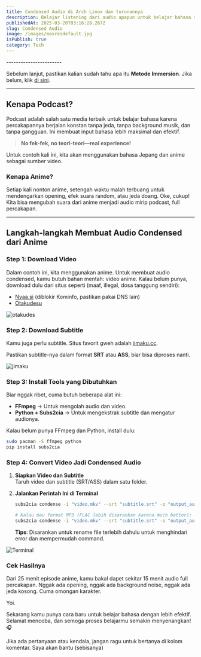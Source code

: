 ```yaml
---
title: Condensed Audio di Arch Linux dan turunannya
description: Belajar listening dari audio apapun untuk belajar bahasa super efektif
publishedAt: 2025-03-20T03:16:28.267Z
slug: Condensed Audio
image: /images/maxresdefault.jpg
isPublish: true
category: Tech
---
```

\-﻿----------------------

Sebelum lanjut, pastikan kalian sudah tahu apa itu **Metode Immersion**. Jika belum, klik [di sini](#).

- - -

## Kenapa Podcast?

Podcast adalah salah satu media terbaik untuk belajar bahasa karena percakapannya berjalan konstan tanpa jeda, tanpa background musik, dan tanpa gangguan. Ini membuat input bahasa lebih maksimal dan efektif.

> **No fek-fek, no teori-teori—real experience!**

Untuk contoh kali ini, kita akan menggunakan bahasa Jepang dan anime sebagai sumber video.

### Kenapa Anime?

Setiap kali nonton anime, setengah waktu malah terbuang untuk mendengarkan opening, efek suara random, atau jeda doang. Oke, cukup! Kita bisa mengubah suara dari anime menjadi audio mirip podcast, full percakapan.

- - -

## Langkah-langkah Membuat Audio Condensed dari Anime

### **Step 1: Download Video**

Dalam contoh ini, kita menggunakan anime. Untuk membuat audio condensed, kamu butuh bahan mentah: video anime. Kalau belum punya, download dulu dari situs seperti (maaf, illegal, dosa tanggung sendiri):

* [Nyaa.si](https://nyaa.si) (diblokir Kominfo, pastikan pakai DNS lain)
* [Otakudesu](https://otakudesu.lol)

![otakudes](/images/0700f73a-1a10-43e2-b467-3f1703f64893.jpeg "otakudes")

### **Step 2: Download Subtitle**

Kamu juga perlu subtitle. Situs favorit gweh adalah [jimaku.cc](https://jimaku.cc).

Pastikan subtitle-nya dalam format **SRT** atau **ASS**, biar bisa diproses nanti.

![jimaku](/images/screenshot-from-2025-03-20-11-37-24.png "jimaku")

### **Step 3: Install Tools yang Dibutuhkan**

Biar nggak ribet, cuma butuh beberapa alat ini:

* **FFmpeg** → Untuk mengolah audio dan video.
* **Python + Subs2cia** → Untuk mengekstrak subtitle dan mengatur audionya.

Kalau belum punya FFmpeg dan Python, install dulu:

```bash
sudo pacman -S ffmpeg python
pip install subs2cia
```

### **Step 4: Convert Video Jadi Condensed Audio**

1. **Siapkan Video dan Subtitle**\
   Taruh video dan subtitle (SRT/ASS) dalam satu folder.
2. **Jalankan Perintah Ini di Terminal**

   ```bash
   subs2cia condense -i "video.mkv" --srt "subtitle.srt" -o "output_audio.flac"

   # Kalau mau format MP3 (FLAC lebih disarankan karena much better):
   subs2cia condense -i "video.mkv" --srt "subtitle.srt" -o "output_audio.mp3"
   ```

   **Tips**: Disarankan untuk rename file terlebih dahulu untuk menghindari error dan mempermudah command.

![Terminal](/images/screenshot-from-2025-03-20-11-52-57.png "Terminal")

### **Cek Hasilnya**

Dari 25 menit episode anime, kamu bakal dapet sekitar 15 menit audio full percakapan. Nggak ada opening, nggak ada background noise, nggak ada jeda kosong. Cuma omongan karakter.

Y﻿oi.

Sekarang kamu punya cara baru untuk belajar bahasa dengan lebih efektif. Selamat mencoba, dan semoga proses belajarmu semakin menyenangkan! 🎧

Jika ada pertanyaan atau kendala, jangan ragu untuk bertanya di kolom komentar. Saya akan bantu (sebisanya)